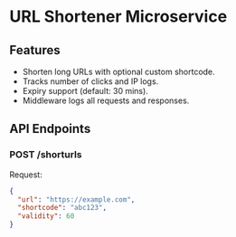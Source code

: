 # URL Shortener Microservice

## Features
- Shorten long URLs with optional custom shortcode.
- Tracks number of clicks and IP logs.
- Expiry support (default: 30 mins).
- Middleware logs all requests and responses.

## API Endpoints
### POST /shorturls
Request:
```json
{
  "url": "https://example.com",
  "shortcode": "abc123",
  "validity": 60
}
